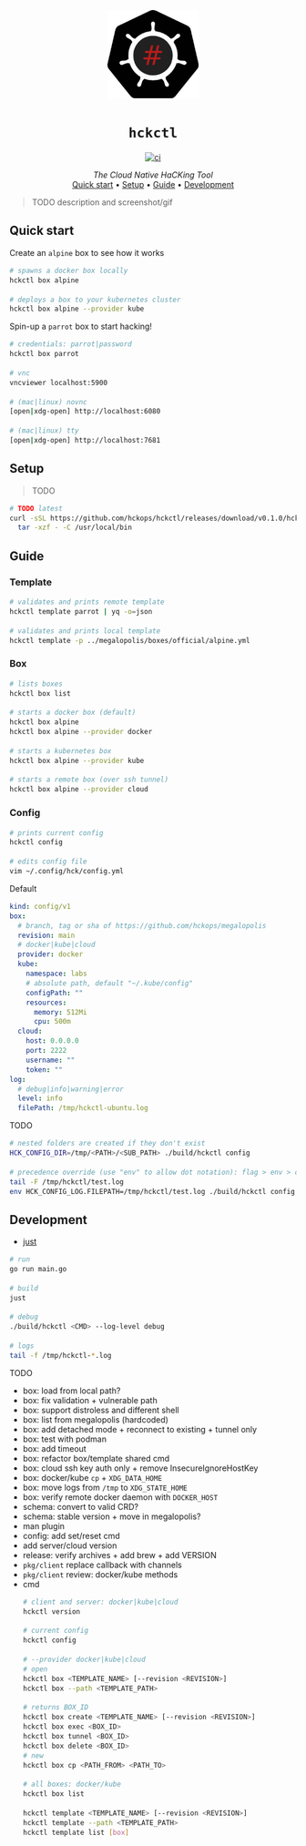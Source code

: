 <p align="center">
  <img width="160" src="docs/logo.svg" alt="logo">
</p>

<h1 align="center"><code>hckctl</code></h1>

<p align="center">
  <a href="https://github.com/hckops/hckctl/actions/workflows/ci.yaml">
    <img src="https://github.com/hckops/hckctl/actions/workflows/ci.yaml/badge.svg" alt="ci">
  </a>
</p>

<p align="center">
  <i>The Cloud Native HaCKing Tool</i><br>
  <a href="#quick-start">Quick start</a>&nbsp;&bull;
  <a href="#setup">Setup</a>&nbsp;&bull;
  <a href="#guide">Guide</a>&nbsp;&bull;
  <a href="#development">Development</a>
</p>

<!--
A novel BAS tool with a declarative approach to launch manual and simulated attacks either against self-contained labs or your infrastructure. It uses pre-defined always up-to-date recipes to probe and verify your security posture, designed to be integrated in automated pipelines and with the possibility to analyze, aggregate and export reports.
-->

> TODO description and screenshot/gif

## Quick start

Create an `alpine` box to see how it works
```bash
# spawns a docker box locally
hckctl box alpine

# deploys a box to your kubernetes cluster
hckctl box alpine --provider kube
```

Spin-up a `parrot` box to start hacking!
```bash
# credentials: parrot|password
hckctl box parrot

# vnc
vncviewer localhost:5900

# (mac|linux) novnc
[open|xdg-open] http://localhost:6080

# (mac|linux) tty
[open|xdg-open] http://localhost:7681
```

## Setup

> TODO

```bash
# TODO latest
curl -sSL https://github.com/hckops/hckctl/releases/download/v0.1.0/hckctl_linux_x86_64.tar.gz | \
  tar -xzf - -C /usr/local/bin
```

## Guide

### Template

```bash
# validates and prints remote template
hckctl template parrot | yq -o=json

# validates and prints local template
hckctl template -p ../megalopolis/boxes/official/alpine.yml
```

### Box

<!--
**Boxes** are ready-to-go docker images designed for security enthusiasts that want to spend more time hacking and need both an attacker and a vulnerable environment that is constantly updated, quick to start and just work

Main features:
* unified local and remote experience - run the same environments locally or in a remote cluster
* open source and publicly maintained - you want to know what you are running!
  - see [templates](https://github.com/hckops/megalopolis/tree/main/boxes)
  - see [docker images](https://github.com/hckops/megalopolis/tree/main/docker)
* constantly updated
  - see scheduled [action](https://github.com/hckops/megalopolis/blob/main/.github/workflows/docker-ci.yml)
* all declared ports are exposed and forwarded by default
* resources are automatically deleted once you close a box
* *the cloud provider is not publicly available at this time*
-->

```bash
# lists boxes
hckctl box list

# starts a docker box (default)
hckctl box alpine
hckctl box alpine --provider docker

# starts a kubernetes box
hckctl box alpine --provider kube

# starts a remote box (over ssh tunnel)
hckctl box alpine --provider cloud
```

<!--
### Lab

> **Labs** are user-defined hacking environments

Main features:
* override defaults e.g. credentials, environment variables, etc.
* attach volumes
* connect multiple boxes

> WIP coming soon
-->

### Config

```bash
# prints current config
hckctl config

# edits config file
vim ~/.config/hck/config.yml
```

Default
```yaml
kind: config/v1
box:
  # branch, tag or sha of https://github.com/hckops/megalopolis
  revision: main
  # docker|kube|cloud
  provider: docker
  kube:
    namespace: labs
    # absolute path, default "~/.kube/config"
    configPath: ""
    resources:
      memory: 512Mi
      cpu: 500m
  cloud:
    host: 0.0.0.0
    port: 2222
    username: ""
    token: ""
log:
  # debug|info|warning|error
  level: info
  filePath: /tmp/hckctl-ubuntu.log
```

TODO
```bash
# nested folders are created if they don't exist
HCK_CONFIG_DIR=/tmp/<PATH>/<SUB_PATH> ./build/hckctl config

# precedence override (use "env" to allow dot notation): flag > env > config
tail -F /tmp/hckctl/test.log
env HCK_CONFIG_LOG.FILEPATH=/tmp/hckctl/test.log ./build/hckctl config --log-level debug
```

## Development

* [just](https://github.com/casey/just)

```bash
# run
go run main.go

# build
just

# debug
./build/hckctl <CMD> --log-level debug

# logs
tail -f /tmp/hckctl-*.log
```

TODO
* box: load from local path?
* box: fix validation + vulnerable path
* box: support distroless and different shell
* box: list from megalopolis (hardcoded)
* box: add detached mode + reconnect to existing + tunnel only
* box: test with podman
* box: add timeout
* box: refactor box/template shared cmd
* box: cloud ssh key auth only + remove InsecureIgnoreHostKey
* box: docker/kube `cp` + `XDG_DATA_HOME`
* box: move logs from `/tmp` to `XDG_STATE_HOME`
* box: verify remote docker daemon with `DOCKER_HOST`
* schema: convert to valid CRD?
* schema: stable version + move in megalopolis?
* man plugin
* config: add set/reset cmd
* add server/cloud version
* release: verify archives + add brew + add VERSION
* `pkg/client` replace callback with channels
* `pkg/client` review: docker/kube methods
* cmd
  ```bash
  # client and server: docker|kube|cloud
  hckctl version
  
  # current config
  hckctl config
  
  # --provider docker|kube|cloud
  # open
  hckctl box <TEMPLATE_NAME> [--revision <REVISION>]
  hckctl box --path <TEMPLATE_PATH>
  
  # returns BOX_ID
  hckctl box create <TEMPLATE_NAME> [--revision <REVISION>]
  hckctl box exec <BOX_ID>
  hckctl box tunnel <BOX_ID>
  hckctl box delete <BOX_ID>
  # new
  hckctl box cp <PATH_FROM> <PATH_TO>
  
  # all boxes: docker/kube
  hckctl box list
  
  hckctl template <TEMPLATE_NAME> [--revision <REVISION>]
  hckctl template --path <TEMPLATE_PATH>
  hckctl template list [box]
  ```

